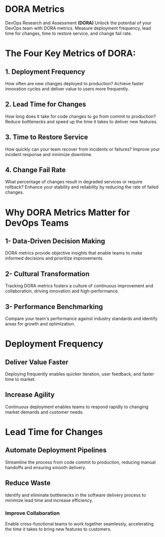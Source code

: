 # DORA Metrics
DevOps Research and Assessment **(DORA)**
Unlock the potential of your DevOps team with DORA metrics. Measure deployment frequency, lead time for changes, time to restore service, and change fail rate.

# The Four Key Metrics of DORA:

## 1. Deployment Frequency
How often are new changes deployed to production? Achieve faster innovation cycles and deliver value to users more frequently.

## 2. Lead Time for Changes
How long does it take for code changes to go from commit to production? Reduce bottlenecks and speed up the time it takes to deliver new features.

## 3. Time to Restore Service
How quickly can your team recover from incidents or failures? Improve your incident response and minimize downtime.

## 4. Change Fail Rate
What percentage of changes result in degraded services or require rollback? Enhance your stability and reliability by reducing the rate of failed changes.

# Why DORA Metrics Matter for DevOps Teams

## 1- Data-Driven Decision Making
DORA metrics provide objective insights that enable teams to make informed decisions and prioritize improvements.

## 2- Cultural Transformation
Tracking DORA metrics fosters a culture of continuous improvement and collaboration, driving innovation and high-performance.

## 3- Performance Benchmarking
Compare your team's performance against industry standards and identify areas for growth and optimization.


# Deployment Frequency

## Deliver Value Faster
Deploying frequently enables quicker iteration, user feedback, and faster time to market.

## Increase Agility
Continuous deployment enables teams to respond rapidly to changing market demands and customer needs.


# Lead Time for Changes

## Automate Deployment Pipelines

Streamline the process from code commit to production, reducing manual handoffs and ensuring smooth delivery.

## Reduce Waste

Identify and eliminate bottlenecks in the software delivery process to minimize lead time and increase efficiency.

### Improve Collaboration

Enable cross-functional teams to work together seamlessly, accelerating the time it takes to bring new features to customers.
